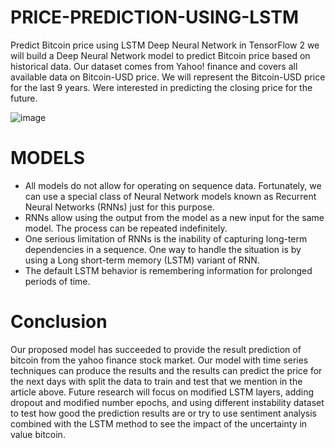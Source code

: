 # PRICE-PREDICTION-USING-LSTM
Predict Bitcoin price using LSTM Deep Neural Network in TensorFlow 2 we will build a Deep Neural Network model to predict Bitcoin price based on historical data. Our dataset comes from Yahoo! finance and covers all available data on Bitcoin-USD price. We will represent the Bitcoin-USD price for the last 9 years. Were interested in predicting the closing price for the future.

![image](https://user-images.githubusercontent.com/69081864/142363040-045a0be7-68a8-443a-8c40-5d50a2ae4704.png)

# MODELS
* All models do not allow for operating on sequence data. Fortunately, we can use a special class of Neural Network models known as Recurrent Neural Networks (RNNs) just for this purpose.
* RNNs allow using the output from the model as a new input for the same model. The process can be repeated indefinitely.
* One serious limitation of RNNs is the inability of capturing long-term dependencies in a sequence. One way to handle the situation is by using a Long short-term memory (LSTM) variant of RNN.
* The default LSTM behavior is remembering information for prolonged periods of time.


# Conclusion 

Our proposed model has succeeded to provide the result prediction of bitcoin from the yahoo finance stock market. Our model with time series techniques can produce the results and the results can predict the price for the next days with split the data to train and test that we mention in the article above.
Future research will focus on modified LSTM layers, adding dropout and modified number epochs, and using different instability dataset to test how good the prediction results are or try to use sentiment analysis combined with the LSTM method to see the impact of the uncertainty in value bitcoin.



